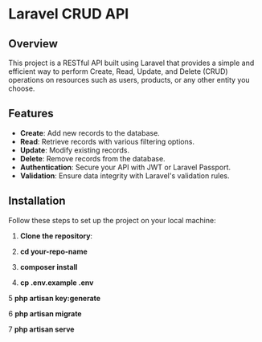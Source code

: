 # Laravel CRUD API

## Overview

This project is a RESTful API built using Laravel that provides a simple and efficient way to perform Create, Read, Update, and Delete (CRUD) operations on resources such as users, products, or any other entity you choose.

## Features

- **Create**: Add new records to the database.
- **Read**: Retrieve records with various filtering options.
- **Update**: Modify existing records.
- **Delete**: Remove records from the database.
- **Authentication**: Secure your API with JWT or Laravel Passport.
- **Validation**: Ensure data integrity with Laravel's validation rules.

## Installation

Follow these steps to set up the project on your local machine:

1. **Clone the repository**:
  
2. **cd your-repo-name**

3. **composer install**

4. **cp .env.example .env**

5 **php artisan key:generate**

6 **php artisan migrate**

7 **php artisan serve**
